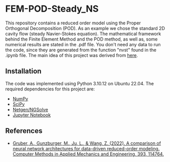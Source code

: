 # FEM-POD-Steady_NS
This repository contains a reduced order model using the Proper Orthogonal Decomposition (POD). As an example we chose the standard 2D cavity flow (steady Navier-Stokes equation). The mathematical framework behind the Finite Element Method and the POD method, as well as, some numerical results are stated in the .pdf file. You don't need any data to run the code, since they are generated from the function "nvst" found in the .ipynb file. The main idea of this project was derived from [here](https://www.um.es/freefem/ff++/pmwiki.php?n=Main.POD).
## Installation
The code was implemented using Python 3.10.12 on Ubuntu 22.04. The required dependencies for this project are:
* [NumPy](https://numpy.org/)
* [SciPy](https://scipy.org/)
* [Netgen/NGSolve](https://ngsolve.org/)
* [Jupyter Notebook](https://jupyter.org/)
## References
- [Gruber, A., Gunzburger, M., Ju, L., & Wang, Z. (2022). A comparison of neural network architectures for data-driven reduced-order modeling. Computer Methods in Applied Mechanics and Engineering, 393, 114764.](https://arxiv.org/pdf/2110.03442.pdf)
